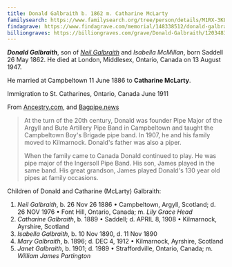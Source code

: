```yaml
---
title: Donald Galbraith b. 1862 m. Catharine McLarty
familysearch: https://www.familysearch.org/tree/person/details/M1RX-3KL
findagrave: https://www.findagrave.com/memorial/148338512/donald-galbraith
billiongraves: https://billiongraves.com/grave/Donald-Galbraith/1203483
---
```

***Donald Galbraith***, son of *[Neil Galbraith](galbraith-neil-1828-mcmillan.md)* and *Isabella McMillan*, born Saddell 26 May 1862.  He died  at London, Middlesex, Ontario, Canada on 13 August 1947.

He married at Campbeltown 11 June 1886 to **Catharine McLarty**.

Immigration to St. Catharines, Ontario, Canada  June 1911

From [Ancestry.com](https://www.ancestry.com/family-tree/person/tree/71855511/person/232218862057/facts), and [Bagpipe.news](https://bagpipe.news/2021/02/15/donald-galbraith-from-argyll-to-ontario-via-kilmarnock/)

> At the turn of the 20th century, Donald was founder Pipe Major of the Argyll and Bute Artillery Pipe Band in Campbeltown and taught the Campbeltown Boy's Brigade pipe band. In 1907, he and his family moved to Kilmarnock. Donald's father was also a piper.
>
> When the family came to Canada Donald continued to play. He was pipe major of the Ingersoll Pipe Band. His son, James played in the same band. His great grandson, James played Donald's 130 year old pipes at family occasions.


Children of Donald and Catharine (McLarty) Galbraith:

1. *Neil Galbraith*, b. 26 Nov 26 1886 • Campbeltown, Argyll, Scotland; d. 26 NOV 1976 • Font Hill, Ontario, Canada; m. *Lily Grace Head*
2. *Catharine Galbraith*,  b. 1889 • Saddell; d. APRIL 8, 1908 • Kilmarnock, Ayrshire, Scotland
3. *Isabella Galbraith*, b. 10 Nov 1890, d. 11 Nov 1890
4. *Mary Galbraith*, b. 1896; d. DEC 4, 1912 • Kilmarnock, Ayrshire, Scotland
5. *Janet Galbraith*, b. 1901; d. 1989 • Straffordville, Ontario, Canada; m. *William James Partington*
